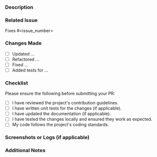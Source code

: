 ### Description
<!-- Clearly describe the purpose of this PR. Include any relevant details or context. -->

### Related Issue
<!-- Link the issue(s) this PR addresses. -->
Fixes #<issue_number>

### Changes Made
<!-- Provide a detailed list of changes made in this PR. -->
- [ ] Updated ...
- [ ] Refactored ...
- [ ] Fixed ...
- [ ] Added tests for ...

### Checklist
Please ensure the following before submitting your PR:
- [ ] I have reviewed the project's contribution guidelines.
- [ ] I have written unit tests for the changes (if applicable).
- [ ] I have updated the documentation (if applicable).
- [ ] I have tested the changes locally and ensured they work as expected.
- [ ] My code follows the project's coding standards.

### Screenshots or Logs (if applicable)
<!-- Add any relevant screenshots or logs to help visualize/test the changes. -->


### Additional Notes
<!-- Add any other context, suggestions, or questions related to this PR. -->
